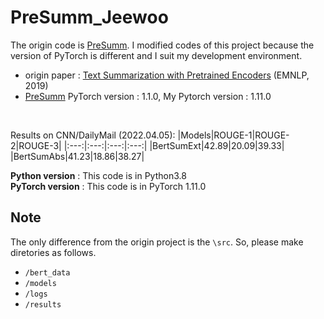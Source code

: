 # PreSumm_Jeewoo
The origin code is [PreSumm](https://github.com/nlpyang/PreSumm). I modified codes of this project because the version of PyTorch is different and I suit my development environment.

* origin paper : [Text Summarization with Pretrained Encoders](https://arxiv.org/abs/1908.08345) (EMNLP, 2019)
* [PreSumm](https://github.com/nlpyang/PreSumm) PyTorch version : 1.1.0, My Pytorch version : 1.11.0

<br>

Results on CNN/DailyMail (2022.04.05):
|Models|ROUGE-1|ROUGE-2|ROUGE-3|
|:---:|:---:|:---:|:---:|
|BertSumExt|42.89|20.09|39.33|
|BertSumAbs|41.23|18.86|38.27|

<strong>Python version</strong> : This code is in Python3.8 <br>
<strong>PyTorch version</strong> : This code is in PyTorch 1.11.0 <br>

## Note
The only difference from the origin project is the `\src`. So, please make diretories as follows. 
* `/bert_data`
* `/models`
* `/logs`
* `/results`
